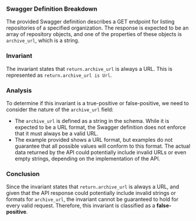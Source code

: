### Swagger Definition Breakdown
The provided Swagger definition describes a GET endpoint for listing repositories of a specified organization. The response is expected to be an array of repository objects, and one of the properties of these objects is `archive_url`, which is a string.

### Invariant
The invariant states that `return.archive_url` is always a URL. This is represented as `return.archive_url is Url`.

### Analysis
To determine if this invariant is a true-positive or false-positive, we need to consider the nature of the `archive_url` field:
- The `archive_url` is defined as a string in the schema. While it is expected to be a URL format, the Swagger definition does not enforce that it must always be a valid URL.
- The example provided shows a URL format, but examples do not guarantee that all possible values will conform to this format. The actual data returned by the API could potentially include invalid URLs or even empty strings, depending on the implementation of the API.

### Conclusion
Since the invariant states that `return.archive_url` is always a URL, and given that the API response could potentially include invalid strings or formats for `archive_url`, the invariant cannot be guaranteed to hold for every valid request. Therefore, this invariant is classified as a **false-positive**.
